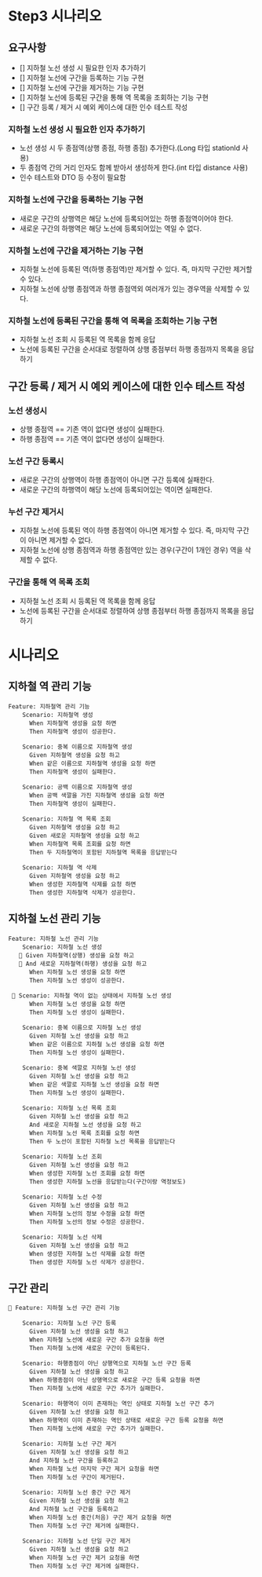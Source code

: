# Step3 시나리오  
## 요구사항  
* [] 지하철 노선 생성 시 필요한 인자 추가하기
* [] 지하철 노선에 구간을 등록하는 기능 구현
* [] 지하철 노선에 구간을 제거하는 기능 구현
* [] 지하철 노선에 등록된 구간을 통해 역 목록을 조회하는 기능 구현
* [] 구간 등록 / 제거 시 예외 케이스에 대한 인수 테스트 작성
  
### 지하철 노선 생성 시 필요한 인자 추가하기   

* 노선 생성 시 두 종점역(상행 종점, 하행 종점) 추가한다.(Long 타입 stationId 사용)   
* 두 종점역 간의 거리 인자도 함께 받아서 생성하게 한다.(int 타입 distance 사용)     
* 인수 테스트와 DTO 등 수정이 필요함   
   
### 지하철 노선에 구간을 등록하는 기능 구현    
  
* 새로운 구간의 상행역은 해당 노선에 등록되어있는 하행 종점역이어야 한다.     
* 새로운 구간의 하행역은 해당 노선에 등록되어있는 역일 수 없다.  

### 지하철 노선에 구간을 제거하는 기능 구현

* 지하철 노선에 등록된 역(하행 종점역)만 제거할 수 있다. 즉, 마지막 구간만 제거할 수 있다.
* 지하철 노선에 상행 종점역과 하행 종점역외 여러개가 있는 경우역을 삭제할 수 있다.

### 지하철 노선에 등록된 구간을 통해 역 목록을 조회하는 기능 구현

* 지하철 노선 조회 시 등록된 역 목록을 함께 응답
* 노선에 등록된 구간을 순서대로 정렬하여 상행 종점부터 하행 종점까지 목록을 응답하기

## 구간 등록 / 제거 시 예외 케이스에 대한 인수 테스트 작성

### 노선 생성시 

* 상행 종점역 == 기존 역이 없다면 생성이 실패한다.    
* 하행 종점역 == 기존 역이 없다면 생성이 실패한다.    

### 노선 구간 등록시 

* 새로운 구간의 상행역이 하행 종점역이 아니면 구간 등록에 실패한다.    
* 새로운 구간의 하행역이 해당 노선에 등록되어있는 역이면 실패한다.    

### 누선 구간 제거시 
    
* 지하철 노선에 등록된 역이 하행 종점역이 아니면 제거할 수 있다. 즉, 마지막 구간이 아니면 제거할 수 없다.        
* 지하철 노선에 상행 종점역과 하행 종점역만 있는 경우(구간이 1개인 경우) 역을 삭제할 수 없다.  

### 구간을 통해 역 목록 조회
* 지하철 노선 조회 시 등록된 역 목록을 함께 응답
* 노선에 등록된 구간을 순서대로 정렬하여 상행 종점부터 하행 종점까지 목록을 응답하기

# 시나리오  
## 지하철 역 관리 기능 
```properties
Feature: 지하철역 관리 기능
    Scenario: 지하철역 생성
      When 지하철역 생성을 요청 하면
      Then 지하철역 생성이 성공한다.

    Scenario: 중복 이름으로 지하철역 생성
      Given 지하철역 생성을 요청 하고
      When 같은 이름으로 지하철역 생성을 요청 하면
      Then 지하철역 생성이 실패한다.
    
    Scenario: 공백 이름으로 지하철역 생성
      When 공백 색깔을 가진 지하철역 생성을 요청 하면
      Then 지하철역 생성이 실패한다.

    Scenario: 지하철 역 목록 조회
      Given 지하철역 생성을 요청 하고
      Given 새로운 지하철역 생성을 요청 하고
      When 지하철역 목록 조회를 요청 하면
      Then 두 지하철역이 포함된 지하철역 목록을 응답받는다
 
    Scenario: 지하철 역 삭제
      Given 지하철역 생성을 요청 하고
      When 생성한 지하철역 삭제를 요청 하면
      Then 생성한 지하철역 삭제가 성공한다. 
```

## 지하철 노선 관리 기능 
```properties
Feature: 지하철 노선 관리 기능
    Scenario: 지하철 노선 생성
   🥕 Given 지하철역(상행) 생성을 요청 하고
   🥕 And 새로운 지하철역(하행) 생성을 요청 하고
      When 지하철 노선 생성을 요청 하면
      Then 지하철 노선 생성이 성공한다.

 🥕 Scenario: 지하철 역이 없는 상태에서 지하철 노선 생성
      When 지하철 노선 생성을 요청 하면
      Then 지하철 노선 생성이 실패한다.

    Scenario: 중복 이름으로 지하철 노선 생성
      Given 지하철 노선 생성을 요청 하고
      When 같은 이름으로 지하철 노선 생성을 요청 하면
      Then 지하철 노선 생성이 실패한다.
    
    Scenario: 중복 색깔로 지하철 노선 생성
      Given 지하철 노선 생성을 요청 하고
      When 같은 색깔로 지하철 노선 생성을 요청 하면
      Then 지하철 노선 생성이 실패한다.

    Scenario: 지하철 노선 목록 조회
      Given 지하철 노선 생성을 요청 하고
      And 새로운 지하철 노선 생성을 요청 하고
      When 지하철 노선 목록 조회를 요청 하면
      Then 두 노선이 포함된 지하철 노선 목록을 응답받는다
 
    Scenario: 지하철 노선 조회  
      Given 지하철 노선 생성을 요청 하고  
      When 생성한 지하철 노선 조회를 요청 하면  
      Then 생성한 지하철 노선을 응답받는다(구간이랑 역정보도)  

    Scenario: 지하철 노선 수정
      Given 지하철 노선 생성을 요청 하고
      When 지하철 노선의 정보 수정을 요청 하면
      Then 지하철 노선의 정보 수정은 성공한다.

    Scenario: 지하철 노선 삭제
      Given 지하철 노선 생성을 요청 하고
      When 생성한 지하철 노선 삭제를 요청 하면
      Then 생성한 지하철 노선 삭제가 성공한다.
```

## 구간 관리 

```properties
🥕 Feature: 지하철 노선 구간 관리 기능

    Scenario: 지하철 노선 구간 등록
      Given 지하철 노선 생성을 요청 하고
      When 지하철 노선에 새로운 구간 추가 요청을 하면
      Then 지하철 노선에 새로운 구간이 등록된다.

    Scenario: 하행종점이 아닌 상행역으로 지하철 노선 구간 등록
      Given 지하철 노선 생성을 요청 하고
      When 하행종점이 아닌 상행역으로 새로운 구간 등록 요청을 하면
      Then 지하철 노선에 새로운 구간 추가가 실패한다.

    Scenario: 하행역이 이미 존재하는 역인 상태로 지하철 노선 구간 추가
      Given 지하철 노선 생성을 요청 하고
      When 하행역이 이미 존재하는 역인 상태로 새로운 구간 등록 요청을 하면
      Then 지하철 노선에 새로운 구간 추가가 실패한다.

    Scenario: 지하철 노선 구간 제거
      Given 지하철 노선 생성을 요청 하고
      And 지하철 노선 구간을 등록하고
      When 지하철 노선 마지막 구간 제거 요청을 하면
      Then 지하철 노선 구간이 제거된다.

    Scenario: 지하철 노선 중간 구간 제거
      Given 지하철 노선 생성을 요청 하고
      And 지하철 노선 구간을 등록하고
      When 지하철 노선 중간(처음) 구간 제거 요청을 하면
      Then 지하철 노선 구간 제거에 실패한다.

    Scenario: 지하철 노선 단일 구간 제거
      Given 지하철 노선 생성을 요청 하고
      When 지하철 노선 구간 제거 요청을 하면
      Then 지하철 노선 구간 제거에 실패한다.
```
